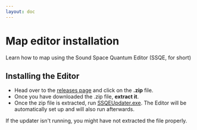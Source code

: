 ```yaml
---
layout: doc
---
```


# Map editor installation
Learn how to map using the Sound Space Quantum Editor (SSQE, for short)

## Installing the Editor

- Head over to the [releases page](https://github.com/David20122/SSQEUpdater/releases/latest) and click on the __.zip__ file.
- Once you have downloaded the .zip file, __extract it__.
- Once the zip file is extracted, run <u>SSQEUpdater.exe</u>. The Editor will be automatically set up and will also run afterwards.

If the updater isn't running, you might have not extracted the file properly.









